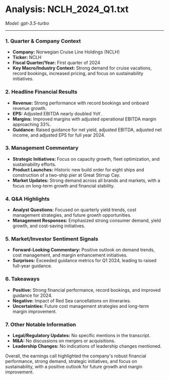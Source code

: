 # Analysis: NCLH_2024_Q1.txt

*Model: gpt-3.5-turbo*

---

### 1. Quarter & Company Context
- **Company:** Norwegian Cruise Line Holdings (NCLH)
- **Ticker:** NCLH
- **Fiscal Quarter/Year:** First quarter of 2024
- **Key Macro/Industry Context:** Strong demand for cruise vacations, record bookings, increased pricing, and focus on sustainability initiatives.

### 2. Headline Financial Results
- **Revenue:** Strong performance with record bookings and onboard revenue growth.
- **EPS:** Adjusted EBITDA nearly doubled YoY.
- **Margins:** Improved margins with adjusted operational EBITDA margin approaching 33%.
- **Guidance:** Raised guidance for net yield, adjusted EBITDA, adjusted net income, and adjusted EPS for full year 2024.

### 3. Management Commentary
- **Strategic Initiatives:** Focus on capacity growth, fleet optimization, and sustainability efforts.
- **Product Launches:** Historic new build order for eight ships and construction of a two-ship pier at Great Stirrup Cay.
- **Market Updates:** Strong demand across all brands and markets, with a focus on long-term growth and financial stability.

### 4. Q&A Highlights
- **Analyst Questions:** Focused on quarterly yield trends, cost management strategies, and future growth opportunities.
- **Management Responses:** Emphasized strong consumer demand, yield growth, and cost-saving initiatives.

### 5. Market/Investor Sentiment Signals
- **Forward-Looking Commentary:** Positive outlook on demand trends, cost management, and margin enhancement initiatives.
- **Surprises:** Exceeded guidance metrics for Q1 2024, leading to raised full-year guidance.

### 6. Takeaways
- **Positive:** Strong financial performance, record bookings, and improved guidance for 2024.
- **Negative:** Impact of Red Sea cancellations on itineraries.
- **Uncertainties:** Future cost management strategies and long-term margin improvement.

### 7. Other Notable Information
- **Legal/Regulatory Updates:** No specific mentions in the transcript.
- **M&A:** No discussions on mergers or acquisitions.
- **Leadership Changes:** No indications of leadership changes mentioned.

Overall, the earnings call highlighted the company's robust financial performance, strong demand, strategic initiatives, and focus on sustainability, with a positive outlook for future growth and margin improvement.